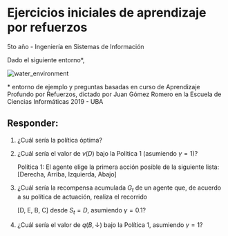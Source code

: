 
# Ejercicios iniciales de aprendizaje por refuerzos

5to año - Ingeniería en Sistemas de Información

Dado el siguiente entorno*,

![water_environment](images/warmup_environment.png)

\* entorno de ejemplo y preguntas basadas en curso de Aprendizaje Profundo por Refuerzos, dictado por Juan Gómez Romero en la Escuela de Ciencias Informáticas 2019 - UBA

## Responder:

1. ¿Cuál sería la política óptima?

2. ¿Cuál sería el valor de $v(D)$ bajo la Política 1 (asumiendo $\gamma=1$)?
    
    Política 1: El agente elige la primera acción posible de la siguiente lista: \[Derecha, Arriba, Izquierda, Abajo]
3. ¿Cuál sería la recompensa acumulada $G_t$ de un agente que, de acuerdo a su política de actuación, realiza el recorrido 

    \[D, E, B, C\] desde $S_t = D$, asumiendo $\gamma=0.1$?

4. ¿Cuál sería el valor de $q(B, ↓)$ bajo la Política 1, asumiendo $\gamma=1$? 


```python

```
